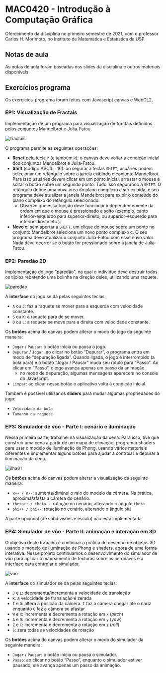 # MAC0420 - Introdução à Computação Gráfica

Oferecimento da disciplina no primeiro semestre de 2021, com o professor Carlos H. Morimoto, no Instituto de Matemática e Estatística da USP.

## Notas de aula

As notas de aula foram baseadas nos slides da disciplina e outros materiais disponíveis.

## Exercícios programa
Os exercícios-programa foram feitos com Javascript canvas e WebGL2.

### EP1: Visualização de Fractais

Implementação de um programa para visualização de fractais definidos pelos conjuntos Mandelbrot e Julia-Fatou. 

![fractais](img/fractais.png)

O programa permite as seguintes operações:

- **Reset** pela tecla `r` (e também `R`): o canvas deve voltar a condição inicial dos conjuntos Mandelbrot e Julia-Fatou.
- **Shift** (código ASCII = 16): ao segurar a teclas `SHIFT`, usuáries podem selecionar um retângulo sobre a janela exibindo o conjunto Mandelbrot. Para isso usuáries devem clicar em um ponto inicial, arrastar o mouse e soltar o botão sobre um segundo ponto. Tudo isso segurando a `SHIFT`. O retângulo define uma nova área do plano complexo a ser exibida, e seu programa deve atualizar a janela Mandelbrot para exibir o conteúdo do plano complexo do retângulo selecionado.
  - Observe que essa função deve funcionar independentemente da ordem em que o mouse é pressionado e solto (exemplo, canto inferior-esquerdo para superior-direito, ou superior-esquerdo para inferior-direito etc.).
- **Novo c**: sem apertar a `SHIFT`, um clique do mouse sobre um ponto no conjunto Mandelbrot seleciona um novo ponto complexo c. O seu programa deve atualizar o conjunto Julia-Fatou com esse novo valor. Nada deve ocorrer se o botão for pressionado sobre a janela de Julia-Fatou.

### EP2: Paredão 2D

Implementação do jogo "paredão", na qual o indivíduo deve destruir todos os tijolos rebatendo uma bolinha na direção deles, utilizando uma raquete.

![paredao](img/paredao.png)

A **interface** do jogo se dá pelas seguintes teclas:

- `A` ou `J`: faz a raquete se mover para a esquerda com velocidade constante.
- `S` ou `K`: a raquete para de se mover.
- `D` ou `L`: a raquete se move para a direita com velocidade constante.

Os **botões** acima do canvas podem alterar o modo do jogo da seguinte maneira:

- `Jogar` / `Pausar`: o botão inicia ou pausa o jogo.
- `Depurar` / `Jogar`: ao clicar no botão “Depurar”, o programa entra em modo de “depuração ligada”. Quando ligada, o jogo é interrompido (a bola para) e o botão “Jogar / Pausar” muda seu rótulo para “Passo”. Ao clicar em “Passo”, o jogo avança apenas um passo da animação.
  - no modo de depuração, algumas mensagens aparecem no console do Javascript.
- `Limpar`: ao clicar nesse botão o aplicativo volta à condição inicial.

Também é possível utilizar os **sliders** para mudar algumas propriedades do jogo:

- `Velocidade da bola`
- `Tamanho da raquete`

### EP3: Simulador de vôo - Parte I: cenário e iluminação

Nessa primeira parte, trabalhei na visualização da cena. Para isso, tive que construir uma cena a partir de um mapa de elevação, programar shaders para usar o modelo de iluminação de Phong, usando vários materiais diferentes e implementar alguns botões para ajudar a controlar e depurar a iluminação da cena.

![ilha01](img/ilha01.png)

Os **botões** acima do canvas podem alterar a visualização da seguinte maneira:

- `R++ / R--`: aumenta/diminui o raio do modelo da câmera. Na prática, aproxima/afasta a câmera do cenário.
- `theta++ / theta--`: rotação no cenário, alterando o ângulo `theta`
- `phi++ / phi--`: rotação no cenário, alterando o ângulo `phi`

A parte opcional (de subdivisões e escala) não está implementada.

### EP4: Simulador de vôo - Parte II: animação e interação em 3D

O objetivo deste trabalho é continuar a prática de desenho de objetos 3D usando o modelo de iluminação de Phong e shaders, agora de uma forma interativa. Nesse projeto continuamos o desenvolvimento do simulador de vôo para aplicar o mapeamento de texturas sobre as aeronaves e a interface para controlar o simulador.

![voo](img/voo.png)

A **interface** do simulador se dá pelas seguintes teclas:

- `J` e `L`: decrementa/incrementa a velocidade de translação
- `K`: a velocidade de translação é zerada 
- `I` e `O`: altera a posição da câmera. `I` faz a camera chegar até o nariz enquanto `O` faz a câmera se afastar
- `W` e `X`: incrementa e decrementa a rotação em `x` (*pitch*)
- `A` e `D`: incrementa e decrementa a rotação em `y` (*yaw*)
-  `Z` e `C`: incrementa e decrementa a rotação em `z` (*roll*)
- `S`: zera todas as velocidades de rotação

Os **botões** acima do canvas podem alterar o modo do simulador da seguinte maneira:

- `Jogar` / `Pausar`: o botão inicia ou pausa o simulador.
- `Passo`: ao clicar no botão “Passo”, enquanto o simulador estiver pausado, ele avança apenas um passo da animação.